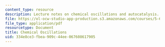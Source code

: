 ```yaml
---
content_type: resource
description: Lecture notes on chemical oscillations and autocatalysis.
file: https://ol-ocw-studio-app-production.s3.amazonaws.com/courses/5-60-thermodynamics-kinetics-spring-2008/334e8ce3fbea909c44ee067608617905_lec_36.pdf
file_type: application/pdf
resourcetype: Document
title: Chemical Oscillations
uid: 334e8ce3-fbea-909c-44ee-067608617905
---
```


